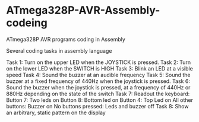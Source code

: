 # ATmega328P-AVR-Assembly-codeing
ATmega328P AVR programs coding in Assembly

Several coding tasks in assembly language

Task 1: Turn on the upper LED when the JOYSTICK is pressed.
Task 2: Turn on the lower LED when the SWITCH is HIGH
Task 3: Blink an LED at a visible speed
Task 4: Sound the buzzer at an audible frequency
Task 5: Sound the buzzer at a fixed frequency of 440Hz when the joystick is pressed.
Task 6: Sound the buzzer when the joystick is pressed, at a frequency of 440Hz or 880Hz depending on the state of the switch
Task 7: Readout the keyboard: 
                Button 7: Two leds on
                Button 8: Bottom led on
                Button 4: Top Led on
                All other buttons: Buzzer on
                No buttons pressed: Leds and buzzer off
Task 8: Show an arbitrary, static pattern on the display
